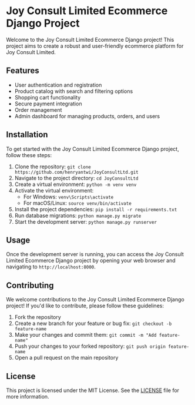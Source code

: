 # Joy Consult Limited Ecommerce Django Project

Welcome to the Joy Consult Limited Ecommerce Django project! This project aims to create a robust and user-friendly ecommerce platform for Joy Consult Limited.

## Features

- User authentication and registration
- Product catalog with search and filtering options
- Shopping cart functionality
- Secure payment integration
- Order management
- Admin dashboard for managing products, orders, and users

## Installation

To get started with the Joy Consult Limited Ecommerce Django project, follow these steps:

1. Clone the repository: `git clone https://github.com/henryantwi/JoyConsultLtd.git`
2. Navigate to the project directory: `cd JoyConsultLtd`
3. Create a virtual environment: `python -m venv venv`
4. Activate the virtual environment:
    - For Windows: `venv\Scripts\activate`
    - For macOS/Linux: `source venv/bin/activate`
5. Install the project dependencies: `pip install -r requirements.txt`
6. Run database migrations: `python manage.py migrate`
7. Start the development server: `python manage.py runserver`

## Usage

Once the development server is running, you can access the Joy Consult Limited Ecommerce Django project by opening your web browser and navigating to `http://localhost:8000`.

## Contributing

We welcome contributions to the Joy Consult Limited Ecommerce Django project! If you'd like to contribute, please follow these guidelines:

1. Fork the repository
2. Create a new branch for your feature or bug fix: `git checkout -b feature-name`
3. Make your changes and commit them: `git commit -m "Add feature-name"`
4. Push your changes to your forked repository: `git push origin feature-name`
5. Open a pull request on the main repository

## License

This project is licensed under the MIT License. See the [LICENSE](LICENSE) file for more information.
